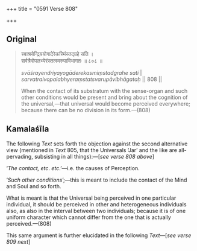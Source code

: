 +++
title = "0591 Verse 808"

+++
## Original 
>
> स्वाश्रयेन्द्रिययोगादेरेकस्मिंस्तद्ग्रहे सति ।  
> सर्वत्रैवोपलभ्येरंस्तत्स्वरुपाविभागतः ॥ ८०८ ॥ 
>
> *svāśrayendriyayogāderekasmiṃstadgrahe sati* \|  
> *sarvatraivopalabhyeraṃstatsvarupāvibhāgataḥ* \|\| 808 \|\| 
>
> When the contact of its substratum with the sense-organ and such other conditions would be present and bring about the cognition of the universal,—that universal would become perceived everywhere; because there can be no division in its form.—(808)



## Kamalaśīla

The following *Text* sets forth the objection against the second alternative view (mentioned in *Text* 805, that the Universals ‘Jar’ and the like are all-pervading, subsisting in all things):—[*see verse 808 above*]

‘*The contact, etc*. *etc*.’—i.e. the causes of Perception.

‘*Such other conditions*’;—this is meant to include the contact of the Mind and Soul and so forth.

What is meant is that the Universal being perceived in one particular individual, it should be perceived in other and heterogeneous individuals also, as also in the interval between two individuals; because it is of one uniform character which cannot differ from the one that is actually perceived.—(808)

This same argument is further elucidated in the following *Text*—[*see verse 809 next*]


